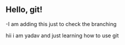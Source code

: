 ## Hello, git!

-I am adding this just to check the branching

hii i am yadav and just learning how to use git
